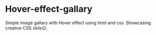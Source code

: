 # Hover-effect-gallary
Simple image gallary with Hover effect using html and css .Showcasing creative CSS skils😉.
